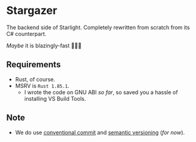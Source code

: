 # Stargazer

The backend side of Starlight. Completely rewritten from scratch from its C# counterpart.

*Maybe* it is blazingly-fast
🚀🔥🔥

## Requirements

- Rust, of course.
- MSRV is `Rust 1.85.1`.
    - I wrote the code on GNU ABI *so far*, so saved you a hassle of installing VS Build Tools.

## Note

- We do use [conventional commit](https://www.conventionalcommits.org/en/v1.0.0/)
  and [semantic versioning](https://semver.org/) (*for now*).

